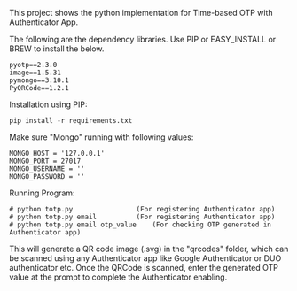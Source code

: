 This project shows the python implementation for Time-based OTP with Authenticator App.

The following are the dependency libraries. Use PIP or EASY_INSTALL or BREW to install the below.

	pyotp==2.3.0
	image==1.5.31
	pymongo==3.10.1
	PyQRCode==1.2.1

Installation using PIP:

	pip install -r requirements.txt

Make sure "Mongo" running with following values:

	MONGO_HOST = '127.0.0.1'
	MONGO_PORT = 27017
	MONGO_USERNAME = ''
	MONGO_PASSWORD = ''

Running Program:

	# python totp.py    			(For registering Authenticator app)
	# python totp.py email   		(For registering Authenticator app)
	# python totp.py email otp_value  	(For checking OTP generated in Authenticator app)
	

This will generate a QR code image (.svg) in the "qrcodes" folder, which can be scanned using any Authenticator app like Google Authenticator or DUO authenticator etc. 
Once the QRCode is scanned, enter the generated OTP value at the prompt to complete the Authenticator enabling.

